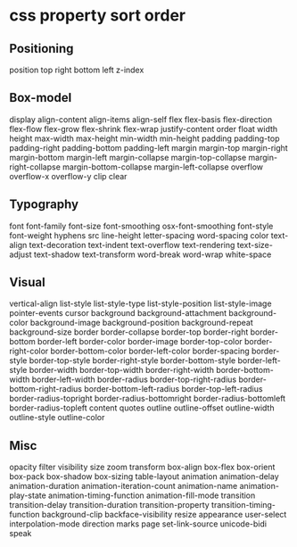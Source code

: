 css property sort order
=======================

Positioning
-----------

position
top
right
bottom
left
z-index


Box-model
---------

display
align-content
align-items
align-self
flex
flex-basis
flex-direction
flex-flow
flex-grow
flex-shrink
flex-wrap
justify-content
order
float
width
height
max-width
max-height
min-width
min-height
padding
padding-top
padding-right
padding-bottom
padding-left
margin
margin-top
margin-right
margin-bottom
margin-left
margin-collapse
margin-top-collapse
margin-right-collapse
margin-bottom-collapse
margin-left-collapse
overflow
overflow-x
overflow-y
clip
clear


Typography
----------

font
font-family
font-size
font-smoothing
osx-font-smoothing
font-style
font-weight
hyphens
src
line-height
letter-spacing
word-spacing
color
text-align
text-decoration
text-indent
text-overflow
text-rendering
text-size-adjust
text-shadow
text-transform
word-break
word-wrap
white-space


Visual
------

vertical-align
list-style
list-style-type
list-style-position
list-style-image
pointer-events
cursor
background
background-attachment
background-color
background-image
background-position
background-repeat
background-size
border
border-collapse
border-top
border-right
border-bottom
border-left
border-color
border-image
border-top-color
border-right-color
border-bottom-color
border-left-color
border-spacing
border-style
border-top-style
border-right-style
border-bottom-style
border-left-style
border-width
border-top-width
border-right-width
border-bottom-width
border-left-width
border-radius
border-top-right-radius
border-bottom-right-radius
border-bottom-left-radius
border-top-left-radius
border-radius-topright
border-radius-bottomright
border-radius-bottomleft
border-radius-topleft
content
quotes
outline
outline-offset
outline-width
outline-style
outline-color


Misc
----

opacity
filter
visibility
size
zoom
transform
box-align
box-flex
box-orient
box-pack
box-shadow
box-sizing
table-layout
animation
animation-delay
animation-duration
animation-iteration-count
animation-name
animation-play-state
animation-timing-function
animation-fill-mode
transition
transition-delay
transition-duration
transition-property
transition-timing-function
background-clip
backface-visibility
resize
appearance
user-select
interpolation-mode
direction
marks
page
set-link-source
unicode-bidi
speak